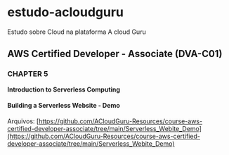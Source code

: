 # estudo-acloudguru
Estudo sobre Cloud na plataforma  A cloud Guru

## AWS Certified Developer - Associate (DVA-C01)

### CHAPTER 5
**Introduction to Serverless Computing**

#### Building a Serverless Website - Demo
Arquivos: [https://github.com/ACloudGuru-Resources/course-aws-certified-developer-associate/tree/main/Serverless_Webite_Demo](https://github.com/ACloudGuru-Resources/course-aws-certified-developer-associate/tree/main/Serverless_Webite_Demo)
